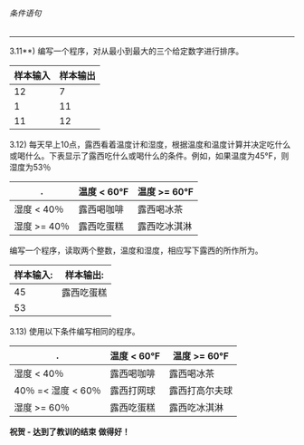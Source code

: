 ###### 条件语句
---

3.11**) 编写一个程序，对从最小到最大的三个给定数字进行排序。

样本输入|样本输出
-|-
12|7
1|11
11|12

3.12) 每天早上10点，露西看着温度计和湿度，根据温度和温度计算并决定吃什么或喝什么。下表显示了露西吃什么或喝什么的条件。例如，如果温度为45°F，则湿度为53％

.|温度 < 60°F|温度 >= 60°F
-|-|-|
湿度 < 40％|露西喝咖啡|露西喝冰茶
湿度 >= 40％|露西吃蛋糕|露西吃冰淇淋



编写一个程序，读取两个整数，温度和湿度，相应写下露西的所作所为。

样本输入:|样本输出:
-|-
45|露西吃蛋糕
53|


3.13) 使用以下条件编写相同的程序。

.|温度 < 60°F|温度 >= 60°F
-|-|-|
湿度 < 40％|露西喝咖啡|露西喝冰茶
40％ =< 湿度 < 60％|露西打网球|露西打高尔夫球
湿度 >= 60％|露西吃蛋糕|露西吃冰淇淋


**祝贺 - 达到了教训的结束**
**做得好！**
